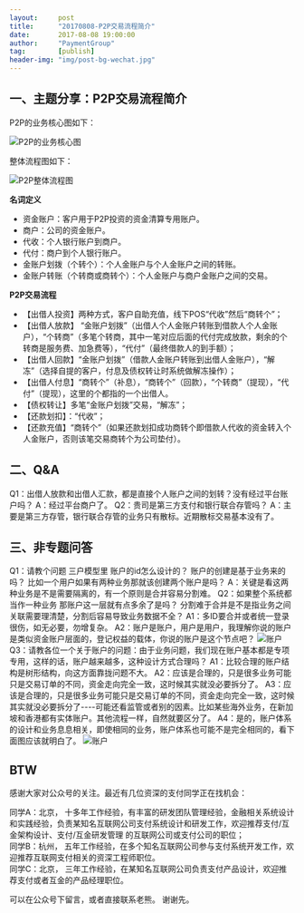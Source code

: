 ```yaml
---                                                                     
layout:     post                                        
title:      "20170808-P2P交易流程简介"                                                                       
date:       2017-08-08 19:00:00                                                                       
author:     "PaymentGroup"                                  
tag:		[publish]                            
header-img: "img/post-bg-wechat.jpg"                                 
---       
```

    
## 一、主题分享：P2P交易流程简介  
    
P2P的业务核心图如下：  
  
![P2P的业务核心图](http://wechat.lixf.cn/img/0808/20170808_170000.png)  
  
整体流程图如下：  
  
![P2P整体流程图](http://wechat.lixf.cn/img/0808/02.gif)  

**名词定义**
- 资金账户：客户用于P2P投资的资金清算专用账户。  
- 商户：公司的资金账户。  
- 代收：个人银行账户到商户。  
- 代付：商户到个人银行账户。  
- 金账户划拨（个转个）：个人金账户与个人金账户之间的转账。  
- 金账户转账（个转商或商转个）：个人金账户与商户金账户之间的交易。

**P2P交易流程**
- 【出借人投资】两种方式，客户自助充值，线下POS“代收”然后“商转个”； 
- 【出借人放款】 “金账户划拨”（出借人个人金账户转账到借款人个人金账户），“个转商”（多笔个转商，其中一笔对应后面的代付完成放款，剩余的个转商是服务费、加急费等），“代付”（最终借款人的到手额）；
- 【出借人回款】“金账户划拨”（借款人金账户转账到出借人金账户），“解冻”（选择自提的客户，付息及债权转让时系统做解冻操作）；
- 【出借人付息】“商转个”（补息），“商转个”（回款），“个转商”（提现），“代付”（提现），这里的个都指的一个出借人。
- 【债权转让】多笔“金账户划拨”交易，“解冻”；
- 【还款划扣】：“代收”；
- 【还款充值】“商转个”（如果还款划扣成功商转个即借款人代收的资金转入个人金账户，否则该笔交易商转个为公司垫付）。
  
## 二、Q&A 
Q1：出借人放款和出借人汇款，都是直接个人账户之间的划转？没有经过平台账户吗？
A：经过平台商户了。
Q2：贵司是第三方支付和银行联合存管吗？
A：主要是第三方存管，银行联合存管的业务只有散标。近期散标交易基本没有了。

## 三、非专题问答
Q1：请教个问题 三户模型里 账户的id怎么设计的？ 账户的创建是基于业务来的吗？ 比如一个用户如果有两种业务那就该创建两个账户是吗？
A：关键是看这两种业务是不是需要隔离的，有一个原则是合并容易分割难。
Q2：如果整个系统都当作一种业务 那账户这一层就有点多余了是吗？ 分割难于合并是不是指业务之间关联需要理清楚，分割后容易导致业务数据不全？
A1：多ID要合并或者统一登录很伤，如无必要，勿增复杂。
A2：账户是账户，用户是用户，我理解你说的账户是类似资金账户层面的，登记权益的载体，你说的账户是这个节点吧？
![账户](http://wechat.lixf.cn/img/2017/20170808_100326.png)
Q3：请教各位一个关于账户的问题：由于业务问题，我们现在账户基本都是专项专用，这样的话，账户越来越多，这种设计方式合理吗？
A1：比较合理的账户结构是树形结构，向这方面靠拢问题不大。
A2：应该是合理的，只是很多业务可能只是交易订单的不同，资金走向完全一致，这时候其实就没必要拆分了。
A3：应该是合理的，只是很多业务可能只是交易订单的不同，资金走向完全一致，这时候其实就没必要拆分了----可能还看监管或者别的因素。比如某些海外业务，在新加坡和香港都有实体账户。其他流程一样，自然就要区分了。
A4：是的，账户体系的设计和业务息息相关，即使相同的业务，账户体系也可能不是完全相同的，看下面图应该就明白了。
![账户](http://wechat.lixf.cn/img/2017/20170808_101643.png)
  
## BTW  
  
感谢大家对公众号的关注。最近有几位资深的支付同学正在找机会：  
  
同学A：北京， 十多年工作经验，有丰富的研发团队管理经验，金融相关系统设计和实践经验，负责某知名互联网公司支付系统设计和研发工作，欢迎推荐支付/互金架构设计、支付/互金研发管理 的互联网公司或支付公司的职位；  
同学B：杭州， 五年工作经验，在多个知名互联网公司参与支付系统开发工作，欢迎推荐互联网支付相关的资深工程师职位。   
同学C：北京， 三年工作经验，在某知名互联网公司负责支付产品设计，欢迎推荐支付或者互金的产品经理职位。   
  
可以在公众号下留言，或者直接联系老熊。 谢谢先。 
